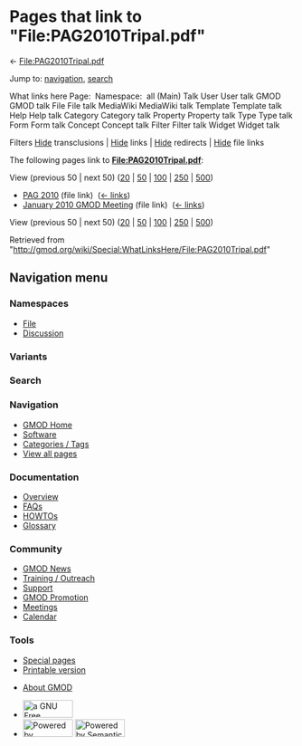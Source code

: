 <div id="mw-page-base" class="noprint">

</div>

<div id="mw-head-base" class="noprint">

</div>

<div id="content" class="mw-body" role="main">

<span id="top"></span>

<div id="mw-js-message" style="display:none;">

</div>



# <span dir="auto">Pages that link to "File:PAG2010Tripal.pdf"</span>

<div id="bodyContent">

<div id="contentSub">

←
[File:PAG2010Tripal.pdf](/wiki/File:PAG2010Tripal.pdf "File:PAG2010Tripal.pdf")

</div>

<div id="jump-to-nav" class="mw-jump">

Jump to: [navigation](#mw-navigation), [search](#p-search)

</div>

<div id="mw-content-text">

What links here Page:  Namespace:  all (Main) Talk User User talk GMOD
GMOD talk File File talk MediaWiki MediaWiki talk Template Template talk
Help Help talk Category Category talk Property Property talk Type Type
talk Form Form talk Concept Concept talk Filter Filter talk Widget
Widget talk

Filters
[Hide](/mediawiki/index.php?title=Special:WhatLinksHere/File:PAG2010Tripal.pdf&hidetrans=1 "Special:WhatLinksHere/File:PAG2010Tripal.pdf")
transclusions \|
[Hide](/mediawiki/index.php?title=Special:WhatLinksHere/File:PAG2010Tripal.pdf&hidelinks=1 "Special:WhatLinksHere/File:PAG2010Tripal.pdf")
links \|
[Hide](/mediawiki/index.php?title=Special:WhatLinksHere/File:PAG2010Tripal.pdf&hideredirs=1 "Special:WhatLinksHere/File:PAG2010Tripal.pdf")
redirects \|
[Hide](/mediawiki/index.php?title=Special:WhatLinksHere/File:PAG2010Tripal.pdf&hideimages=1 "Special:WhatLinksHere/File:PAG2010Tripal.pdf")
file links

The following pages link to
**[File:PAG2010Tripal.pdf](/wiki/File:PAG2010Tripal.pdf "File:PAG2010Tripal.pdf")**:

View (previous 50 \| next 50)
([20](/mediawiki/index.php?title=Special:WhatLinksHere/File:PAG2010Tripal.pdf&limit=20 "Special:WhatLinksHere/File:PAG2010Tripal.pdf")
\|
[50](/mediawiki/index.php?title=Special:WhatLinksHere/File:PAG2010Tripal.pdf&limit=50 "Special:WhatLinksHere/File:PAG2010Tripal.pdf")
\|
[100](/mediawiki/index.php?title=Special:WhatLinksHere/File:PAG2010Tripal.pdf&limit=100 "Special:WhatLinksHere/File:PAG2010Tripal.pdf")
\|
[250](/mediawiki/index.php?title=Special:WhatLinksHere/File:PAG2010Tripal.pdf&limit=250 "Special:WhatLinksHere/File:PAG2010Tripal.pdf")
\|
[500](/mediawiki/index.php?title=Special:WhatLinksHere/File:PAG2010Tripal.pdf&limit=500 "Special:WhatLinksHere/File:PAG2010Tripal.pdf"))

- [PAG 2010](/wiki/PAG_2010 "PAG 2010") (file link) ‎
  <span class="mw-whatlinkshere-tools">([←
  links](/mediawiki/index.php?title=Special:WhatLinksHere&target=PAG+2010 "Special:WhatLinksHere"))</span>
- [January 2010 GMOD
  Meeting](/wiki/January_2010_GMOD_Meeting "January 2010 GMOD Meeting")
  (file link) ‎ <span class="mw-whatlinkshere-tools">([←
  links](/mediawiki/index.php?title=Special:WhatLinksHere&target=January+2010+GMOD+Meeting "Special:WhatLinksHere"))</span>

View (previous 50 \| next 50)
([20](/mediawiki/index.php?title=Special:WhatLinksHere/File:PAG2010Tripal.pdf&limit=20 "Special:WhatLinksHere/File:PAG2010Tripal.pdf")
\|
[50](/mediawiki/index.php?title=Special:WhatLinksHere/File:PAG2010Tripal.pdf&limit=50 "Special:WhatLinksHere/File:PAG2010Tripal.pdf")
\|
[100](/mediawiki/index.php?title=Special:WhatLinksHere/File:PAG2010Tripal.pdf&limit=100 "Special:WhatLinksHere/File:PAG2010Tripal.pdf")
\|
[250](/mediawiki/index.php?title=Special:WhatLinksHere/File:PAG2010Tripal.pdf&limit=250 "Special:WhatLinksHere/File:PAG2010Tripal.pdf")
\|
[500](/mediawiki/index.php?title=Special:WhatLinksHere/File:PAG2010Tripal.pdf&limit=500 "Special:WhatLinksHere/File:PAG2010Tripal.pdf"))

</div>

<div class="printfooter">

Retrieved from
"<http://gmod.org/wiki/Special:WhatLinksHere/File:PAG2010Tripal.pdf>"

</div>

<div id="catlinks" class="catlinks catlinks-allhidden">

</div>

<div class="visualClear">

</div>

</div>

</div>

<div id="mw-navigation">

## Navigation menu

<div id="mw-head">



<div id="left-navigation">

<div id="p-namespaces" class="vectorTabs" role="navigation"
aria-labelledby="p-namespaces-label">

### Namespaces

- <span id="ca-nstab-image"><a href="/wiki/File:PAG2010Tripal.pdf" accesskey="c"
  title="View the file page [c]">File</a></span>
- <span id="ca-talk"><a
  href="/mediawiki/index.php?title=File_talk:PAG2010Tripal.pdf&amp;action=edit&amp;redlink=1"
  accesskey="t"
  title="Discussion about the content page [t]">Discussion</a></span>

</div>

<div id="p-variants" class="vectorMenu emptyPortlet" role="navigation"
aria-labelledby="p-variants-label">

### 

### Variants[](#)

<div class="menu">

</div>

</div>

</div>

<div id="right-navigation">





</div>

<div id="p-search" role="search">

### Search

<div id="simpleSearch">

</div>

</div>

</div>

</div>

<div id="mw-panel">

<div id="p-logo" role="banner">

<a href="/wiki/Main_Page"
style="background-image: url(http://gmod.org/images/GMOD-cogs.png);"
title="Visit the main page"></a>

</div>

<div id="p-Navigation" class="portal" role="navigation"
aria-labelledby="p-Navigation-label">

### Navigation

<div class="body">

- <span id="n-GMOD-Home">[GMOD Home](/wiki/Main_Page)</span>
- <span id="n-Software">[Software](/wiki/GMOD_Components)</span>
- <span id="n-Categories-.2F-Tags">[Categories /
  Tags](/wiki/Categories)</span>
- <span id="n-View-all-pages">[View all
  pages](/wiki/Special:AllPages)</span>

</div>

</div>

<div id="p-Documentation" class="portal" role="navigation"
aria-labelledby="p-Documentation-label">

### Documentation

<div class="body">

- <span id="n-Overview">[Overview](/wiki/Overview)</span>
- <span id="n-FAQs">[FAQs](/wiki/Category:FAQ)</span>
- <span id="n-HOWTOs">[HOWTOs](/wiki/Category:HOWTO)</span>
- <span id="n-Glossary">[Glossary](/wiki/Glossary)</span>

</div>

</div>

<div id="p-Community" class="portal" role="navigation"
aria-labelledby="p-Community-label">

### Community

<div class="body">

- <span id="n-GMOD-News">[GMOD News](/wiki/GMOD_News)</span>
- <span id="n-Training-.2F-Outreach">[Training /
  Outreach](/wiki/Training_and_Outreach)</span>
- <span id="n-Support">[Support](/wiki/Support)</span>
- <span id="n-GMOD-Promotion">[GMOD
  Promotion](/wiki/GMOD_Promotion)</span>
- <span id="n-Meetings">[Meetings](/wiki/Meetings)</span>
- <span id="n-Calendar">[Calendar](/wiki/Calendar)</span>

</div>

</div>

<div id="p-tb" class="portal" role="navigation"
aria-labelledby="p-tb-label">

### Tools

<div class="body">

- <span id="t-specialpages"><a href="/wiki/Special:SpecialPages" accesskey="q"
  title="A list of all special pages [q]">Special pages</a></span>
- <span id="t-print"><a
  href="/mediawiki/index.php?title=Special:WhatLinksHere/File:PAG2010Tripal.pdf&amp;printable=yes"
  rel="alternate" accesskey="p"
  title="Printable version of this page [p]">Printable version</a></span>

</div>

</div>

</div>

</div>

<div id="footer" role="contentinfo">

- <span id="footer-places-about">[About
  GMOD](/wiki/GMOD:About "GMOD:About")</span>

<!-- -->

- <span id="footer-copyrightico">[<img src="http://www.gnu.org/graphics/gfdl-logo-small.png" width="88"
  height="31" alt="a GNU Free Documentation License" />](http://www.gnu.org/licenses/fdl-1.3.html)</span>
- <span id="footer-poweredbyico">[<img src="/mediawiki/skins/common/images/poweredby_mediawiki_88x31.png"
  width="88" height="31" alt="Powered by MediaWiki" />](//www.mediawiki.org/)
  [<img
  src="/mediawiki/extensions/SemanticMediaWiki/includes/../resources/images/smw_button.png"
  width="88" height="31" alt="Powered by Semantic MediaWiki" />](https://www.semantic-mediawiki.org/wiki/Semantic_MediaWiki)</span>

<div style="clear:both">

</div>

</div>
